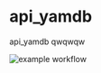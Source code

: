 # api_yamdb
api_yamdb
qwqwqw

![example workflow](https://github.com/github/docs/actions/workflows/main.yml/badge.svg)